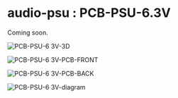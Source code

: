 # audio-psu : PCB-PSU-6.3V

Coming soon.

![PCB-PSU-6 3V-3D](https://github.com/user-attachments/assets/297324e6-7568-4d8d-bd0f-78f4af84e53b)

![PCB-PSU-6 3V-PCB-FRONT](https://github.com/user-attachments/assets/28b6e5d2-f0fa-49e5-9ea4-c9de7adc566c)

![PCB-PSU-6 3V-PCB-BACK](https://github.com/user-attachments/assets/f7369750-7370-460e-b9d3-b49c1620e678)

![PCB-PSU-6 3V-diagram](https://github.com/user-attachments/assets/07defd74-45ef-439d-b4f3-4eea9ffafdba)
